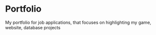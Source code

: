 # Portfolio
My portfolio for job applications, that focuses on highlighting my game, website, database projects 
